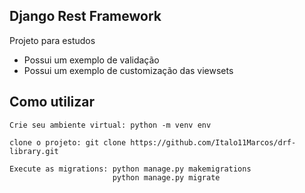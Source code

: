 ## Django Rest Framework

Projeto para estudos

* Possui um exemplo de validação
* Possui um exemplo de customização das viewsets

## Como utilizar

    Crie seu ambiente virtual: python -m venv env
    
    clone o projeto: git clone https://github.com/Italo11Marcos/drf-library.git

    Execute as migrations: python manage.py makemigrations 
                           python manage.py migrate

    
